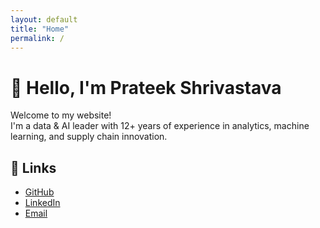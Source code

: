 ```yaml
---
layout: default
title: "Home"
permalink: /
---
```


# 👋 Hello, I'm Prateek Shrivastava

Welcome to my website!  
I'm a data & AI leader with 12+ years of experience in analytics, machine learning, and supply chain innovation.

## 🔗 Links
- [GitHub](https://github.com/prateek0489)
- [LinkedIn](https://linkedin.com/in/pshrivastava1989)
- [Email](mailto:prateek.ietdavv@gmail.com)
